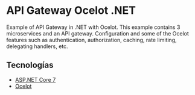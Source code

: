 # API Gateway Ocelot .NET
Example of API Gateway in .NET with Ocelot. This example contains 3 microservices and an API gateway. Configuration and some of the Ocelot features such as authentication, authorization, caching, rate limiting, delegating handlers, etc.

## Tecnologías

* [ASP.NET Core 7](https://docs.microsoft.com/en-us/aspnet/core/introduction-to-aspnet-core)
* [Ocelot](https://github.com/ThreeMammals/Ocelot)
